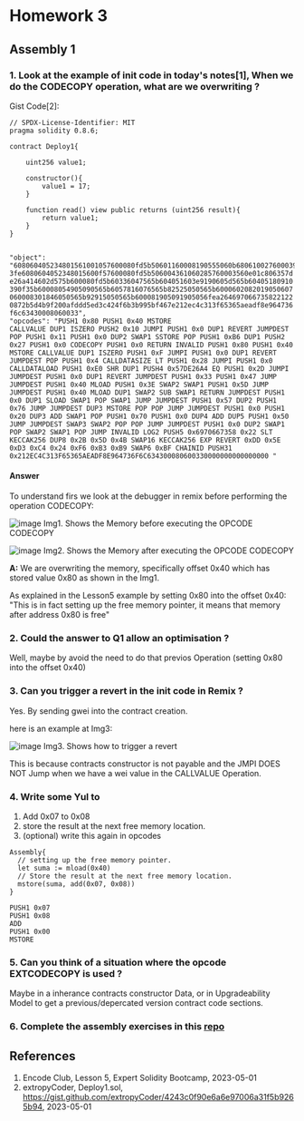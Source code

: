 # Homework 3

## Assembly 1

### 1. Look at the example of init code in today's notes[1], When we do the CODECOPY operation, what are we overwriting ?

Gist Code[2]:

```Solidity
// SPDX-License-Identifier: MIT
pragma solidity 0.8.6;

contract Deploy1{

    uint256 value1;

    constructor(){
        value1 = 17;
    }

    function read() view public returns (uint256 result){
        return value1;
    }
}


"object": "608060405234801561001057600080fd5b50601160008190555060b6806100276000396000f
3fe6080604052348015600f57600080fd5b506004361060285760003560e01c806357d
e26a414602d575b600080fd5b60336047565b604051603e9190605d565b60405180910
390f35b60008054905090565b6057816076565b82525050565b6000602082019050607
060008301846050565b92915050565b600081905091905056fea264697066735822122
0872b5d4b9f200afddd5ed3c424f6b3b995bf467e212ec4c313f65365aeadf8e964736
f6c63430008060033",     
"opcodes": "PUSH1 0x80 PUSH1 0x40 MSTORE
CALLVALUE DUP1 ISZERO PUSH2 0x10 JUMPI PUSH1 0x0 DUP1 REVERT JUMPDEST
POP PUSH1 0x11 PUSH1 0x0 DUP2 SWAP1 SSTORE POP PUSH1 0xB6 DUP1 PUSH2
0x27 PUSH1 0x0 CODECOPY PUSH1 0x0 RETURN INVALID PUSH1 0x80 PUSH1 0x40
MSTORE CALLVALUE DUP1 ISZERO PUSH1 0xF JUMPI PUSH1 0x0 DUP1 REVERT
JUMPDEST POP PUSH1 0x4 CALLDATASIZE LT PUSH1 0x28 JUMPI PUSH1 0x0
CALLDATALOAD PUSH1 0xE0 SHR DUP1 PUSH4 0x57DE26A4 EQ PUSH1 0x2D JUMPI
JUMPDEST PUSH1 0x0 DUP1 REVERT JUMPDEST PUSH1 0x33 PUSH1 0x47 JUMP
JUMPDEST PUSH1 0x40 MLOAD PUSH1 0x3E SWAP2 SWAP1 PUSH1 0x5D JUMP
JUMPDEST PUSH1 0x40 MLOAD DUP1 SWAP2 SUB SWAP1 RETURN JUMPDEST PUSH1
0x0 DUP1 SLOAD SWAP1 POP SWAP1 JUMP JUMPDEST PUSH1 0x57 DUP2 PUSH1
0x76 JUMP JUMPDEST DUP3 MSTORE POP POP JUMP JUMPDEST PUSH1 0x0 PUSH1
0x20 DUP3 ADD SWAP1 POP PUSH1 0x70 PUSH1 0x0 DUP4 ADD DUP5 PUSH1 0x50
JUMP JUMPDEST SWAP3 SWAP2 POP POP JUMP JUMPDEST PUSH1 0x0 DUP2 SWAP1
POP SWAP2 SWAP1 POP JUMP INVALID LOG2 PUSH5 0x6970667358 0x22 SLT
KECCAK256 DUP8 0x2B 0x5D 0x4B SWAP16 KECCAK256 EXP REVERT 0xDD 0x5E
0xD3 0xC4 0x24 0xF6 0xB3 0xB9 SWAP6 0xBF CHAINID PUSH31
0x212EC4C313F65365AEADF8E964736F6C634300080600330000000000000000 "

```

#### Answer
To understand firs we look at the debugger in remix before performing the operation CODECOPY:

![image](https://user-images.githubusercontent.com/706259/235603043-0532b13e-a59a-4326-b786-737f0934f276.png)
Img1. Shows the Memory before executing the OPCODE CODECOPY

![image](https://user-images.githubusercontent.com/706259/235603245-8b11092b-913d-4196-8b79-e9fd7af79efb.png)
Img2. Shows the Memory after executing the OPCODE CODECOPY

**A:** We are overwriting the memory, specifically offset 0x40 which has stored value 0x80 as shown in the Img1.

As explained in the Lesson5 example by setting 0x80 into the offset 0x40: "This is in fact setting up the free memory pointer, it means that memory after address 0x80
is free"

### 2. Could the answer to Q1 allow an optimisation ?

Well, maybe by avoid the need to do that previos Operation (setting 0x80 into the offset 0x40)

### 3. Can you trigger a revert in the init code in Remix ?

Yes. By sending gwei into the contract creation.

here is an example at Img3:

![image](https://user-images.githubusercontent.com/706259/235604643-68c0ab20-e35c-48ac-b6ed-17ddcd85dab8.png)
Img3. Shows how to trigger a revert

This is because contracts constructor is not payable and the JMPI DOES NOT Jump when we have a wei value in the CALLVALUE Operation.

### 4. Write some Yul to

1. Add 0x07 to 0x08
2. store the result at the next free memory location.
3. (optional) write this again in opcodes

```JUL
Assembly{
  // setting up the free memory pointer.
  let suma := mload(0x40)
  // Store the result at the next free memory location.
  mstore(suma, add(0x07, 0x08))
}
```

```Assembly 
PUSH1 0x07
PUSH1 0x08
ADD
PUSH1 0x00
MSTORE
```

### 5. Can you think of a situation where the opcode EXTCODECOPY is used ?

Maybe in a inherance contracts constructor Data, or in Upgradeability Model to get a previous/depercated version contract code sections.

### 6. Complete the assembly exercises in this [repo](https://github.com/ExtropyIO/ExpertSolidityBootcamp)


## References

1. Encode Club, Lesson 5, Expert Solidity Bootcamp, 2023-05-01
2. extropyCoder, Deploy1.sol, https://gist.github.com/extropyCoder/4243c0f90e6a6e97006a31f5b9265b94, 2023-05-01
